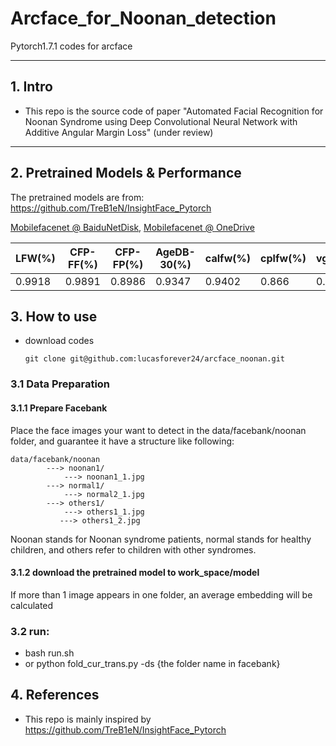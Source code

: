 # Arcface_for_Noonan_detection

Pytorch1.7.1 codes for arcface

------

## 1. Intro

- This repo is the source code of paper "Automated Facial Recognition for Noonan Syndrome using Deep Convolutional Neural
Network with Additive Angular Margin Loss" (under review)

------

## 2. Pretrained Models & Performance
The pretrained models are from:
https://github.com/TreB1eN/InsightFace_Pytorch

[Mobilefacenet @ BaiduNetDisk](https://pan.baidu.com/s/1hqNNkcAjQOSxUjofboN6qg), [Mobilefacenet @ OneDrive](https://1drv.ms/u/s!AhMqVPD44cDOhkSMHodSH4rhfb5u)

| LFW(%) | CFP-FF(%) | CFP-FP(%) | AgeDB-30(%) | calfw(%) | cplfw(%) | vgg2_fp(%) |
| ------ | --------- | --------- | ----------- | -------- | -------- | ---------- |
| 0.9918 | 0.9891    | 0.8986    | 0.9347      | 0.9402   | 0.866    | 0.9100     |

## 3. How to use

- download codes

  ```
  git clone git@github.com:lucasforever24/arcface_noonan.git
  ```

### 3.1 Data Preparation

#### 3.1.1 Prepare Facebank 

Place the face images your want to detect in the data/facebank/noonan folder, and guarantee it have a structure like following:

```
data/facebank/noonan
        ---> noonan1/
            ---> noonan1_1.jpg
        ---> normal1/
            ---> normal2_1.jpg
        ---> others1/
            ---> others1_1.jpg
           ---> others1_2.jpg
```
Noonan stands for Noonan syndrome patients, normal stands for healthy children, and others refer to children with other syndromes.

#### 3.1.2 download the pretrained model to work_space/model

If more than 1 image appears in one folder, an average embedding will be calculated


### 3.2 run:
- bash run.sh
- or python fold_cur_trans.py -ds {the folder name in facebank}


## 4. References 

- This repo is mainly inspired by https://github.com/TreB1eN/InsightFace_Pytorch

